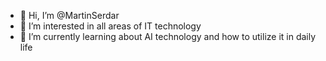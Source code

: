 - 👋 Hi, I’m @MartinSerdar
- 👀 I’m interested in all areas of IT technology
- 🌱 I’m currently learning about AI technology and how to utilize it in daily life

<!---
MartinSerdar/MartinSerdar is a ✨ special ✨ repository because its `README.md` (this file) appears on your GitHub profile.
You can click the Preview link to take a look at your changes.
--->
